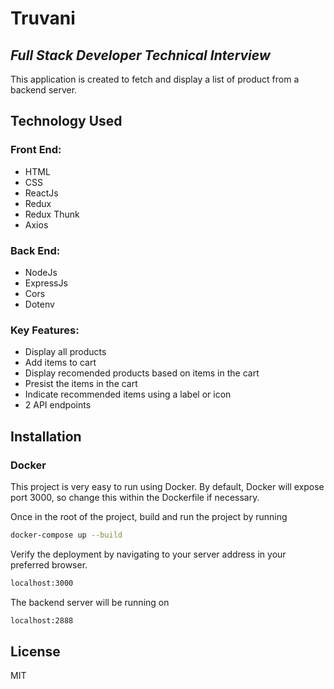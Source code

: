 # Truvani

## _Full Stack Developer Technical Interview_

This application is created to fetch and display a list of product from a backend server.

## Technology Used

### Front End:

- HTML
- CSS
- ReactJs
- Redux
- Redux Thunk
- Axios

### Back End:

- NodeJs
- ExpressJs
- Cors
- Dotenv

### Key Features:

- Display all products
- Add items to cart
- Display recomended products based on items in the cart
- Presist the items in the cart
- Indicate recommended items using a label or icon
- 2 API endpoints

## Installation

### Docker

This project is very easy to run using Docker.
By default, Docker will expose port 3000, so change this within the
Dockerfile if necessary.

Once in the root of the project, build and run the project by running

```sh
docker-compose up --build
```

Verify the deployment by navigating to your server address in
your preferred browser.

```sh
localhost:3000
```

The backend server will be running on

```sh
localhost:2888
```

## License

MIT
